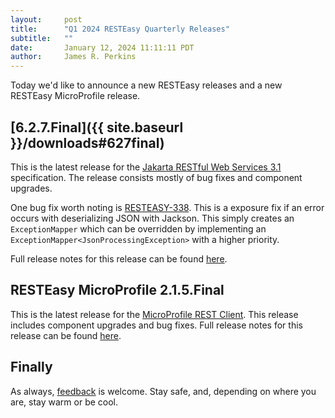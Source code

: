 ```yaml
---
layout:     post
title:      "Q1 2024 RESTEasy Quarterly Releases"
subtitle:   ""
date:       January 12, 2024 11:11:11 PDT
author:     James R. Perkins
---
```


Today we'd like to announce a new RESTEasy releases and a new RESTEasy MicroProfile release.


## [6.2.7.Final]({{ site.baseurl }}/downloads#627final)

This is the latest release for the [Jakarta RESTful Web Services 3.1](https://jakarta.ee/specifications/restful-ws/3.1/) 
specification. The release consists mostly of bug fixes and component upgrades.

One bug fix worth noting is [RESTEASY-338](https://issues.redhat.com/browse/RESTEASY-3380). This is a exposure fix
if an error occurs with deserializing JSON with Jackson. This simply creates an `ExceptionMapper` which can be 
overridden by implementing an `ExceptionMapper<JsonProcessingException>` with a higher priority.

Full release notes for this release can be found [here](https://github.com/resteasy/resteasy/releases/tag/6.2.7.Final).

## RESTEasy MicroProfile 2.1.5.Final

This is the latest release for the [MicroProfile REST Client](https://download.eclipse.org/microprofile/microprofile-rest-client-3.0/microprofile-rest-client-spec-3.0.html).
This release includes component upgrades and bug fixes. Full release notes for this release can be found 
[here](https://github.com/resteasy/resteasy-microprofile/releases/tag/2.1.5.Final).

## Finally

As always, [feedback](https://github.com/resteasy/resteasy/discussions/) is welcome. Stay safe, and, depending on where 
you are, stay warm or be cool.
